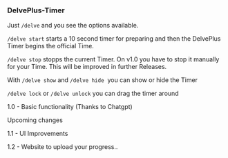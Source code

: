 ### DelvePlus-Timer ###

Just `/delve` and you see the options available.

`/delve start` starts a 10 second timer for preparing and then the DelvePlus Timer begins the official Time.

`/delve stop` stopps the current Timer. On v1.0 you have to stop it manually for your Time. This will be improved in further Releases.

With `/delve show` and `/delve hide`  you can show or hide the Timer

`/delve lock` or `/delve unlock` you can drag the timer around



1.0 - Basic functionality (Thanks to Chatgpt)

Upcoming changes

1.1 - UI Improvements

1.2 - Website to upload your progress..
